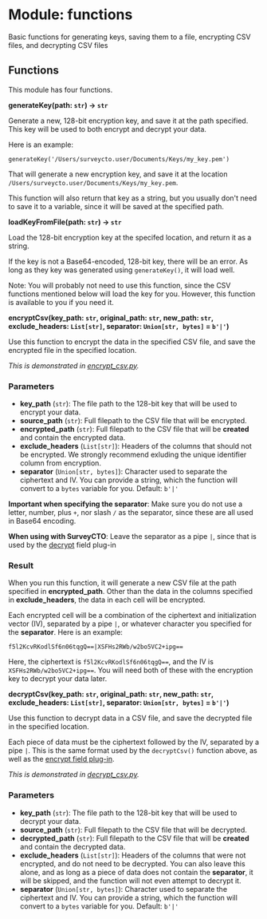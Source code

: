 # Module: functions

Basic functions for generating keys, saving them to a file, encrypting CSV files, and decrypting CSV files

## Functions

This module has four functions.

**generateKey(path: `str`) -> `str`**

Generate a new, 128-bit encryption key, and save it at the path specified. This key will be used to both encrypt and decrypt your data.

Here is an example:

    generateKey('/Users/surveycto.user/Documents/Keys/my_key.pem')

That will generate a new encryption key, and save it at the location `/Users/surveycto.user/Documents/Keys/my_key.pem`.

This function will also return that key as a string, but you usually don't need to save it to a variable, since it will be saved at the specified path.

**loadKeyFromFile(path: `str`) -> `str`**

Load the 128-bit encryption key at the specifed location, and return it as a string.

If the key is not a Base64-encoded, 128-bit key, there will be an error. As long as they key was generated using `generateKey()`, it will load well.

Note: You will probably not need to use this function, since the CSV functions mentioned below will load the key for you. However, this function is available to you if you need it.

**encryptCsv(key_path: `str`, original_path: `str`, new_path: `str`, exclude_headers: `List[str]`, separator: `Union[str, bytes]` = `b'|'`)**

Use this function to encrypt the data in the specified CSV file, and save the encrypted file in the specified location.

*This is demonstrated in [encrypt_csv.py](../source/encrypt_csv.py).*

### Parameters

* **key_path** (`str`): The file path to the 128-bit key that will be used to encrypt your data.
* **source_path** (`str`): Full filepath to the CSV file that will be encrypted.
* **encrypted_path** (`str`): Full filepath to the CSV file that will be **created** and contain the encrypted data.
* **exclude_headers** (`List[str]`): Headers of the columns that should not be encrypted. We strongly recommend exluding the unique identifier column from encryption.
* **separator** (`Union[str, bytes]`): Character used to separate the ciphertext and IV. You can provide a string, which the function will convert to a `bytes` variable for you. Default: `b'|'`

**Important when specifying the separator**: Make sure you do not use a letter, number, plus `+`, nor slash `/` as the separator, since these are all used in Base64 encoding.

**When using with SurveyCTO**: Leave the separator as a pipe `|`, since that is used by the [decrypt](https://github.com/surveycto/decrypt/blob/main/README.md) field plug-in

### Result

When you run this function, it will generate a new CSV file at the path specified in **encrypted_path**. Other than the data in the columns specified in **exclude_headers**, the data in each cell will be encrypted.

Each encrypted cell will be a combination of the ciphertext and initialization vector (IV), separated by a pipe `|`, or whatever character you specified for the **separator**. Here is an example:

    f5l2KcvRKodlSf6n06tqgQ==|XSFHs2RWb/w2bo5VC2+ipg==

Here, the ciphertext is `f5l2KcvRKodlSf6n06tqgQ==`, and the IV is `XSFHs2RWb/w2bo5VC2+ipg==`. You will need both of these with the encryption key to decrypt your data later.

**decryptCsv(key_path: `str`, original_path: `str`, new_path: `str`, exclude_headers: `List[str]`, separator: `Union[str, bytes]` = `b'|'`)**

Use this function to decrypt data in a CSV file, and save the decrypted file in the specified location.

Each piece of data must be the ciphertext followed by the IV, separated by a pipe `|`. This is the same format used by the `decryptCsv()` function above, as well as the [encrypt field plug-in](https://github.com/surveycto/encrypt/blob/main/README.md).

*This is demonstrated in [decrypt_csv.py](../source/decrypt_csv.py).*

### Parameters

* **key_path** (`str`): The file path to the 128-bit key that will be used to decrypt your data.
* **source_path** (`str`): Full filepath to the CSV file that will be decrypted.
* **decrypted_path** (`str`): Full filepath to the CSV file that will be **created** and contain the decrypted data.
* **exclude_headers** (`List[str]`): Headers of the columns that were not encrypted, and do not need to be decrypted. You can also leave this alone, and as long as a piece of data does not contain the **separator**, it will be skipped, and the function will not even attempt to decrypt it.
* **separator** (`Union[str, bytes]`): Character used to separate the ciphertext and IV. You can provide a string, which the function will convert to a `bytes` variable for you. Default: `b'|'`
